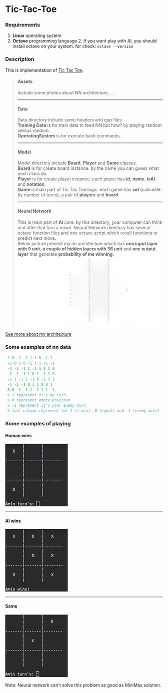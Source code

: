 # Tic-Tac-Toe
### Requirements
1. __Linux__ operating system
2. __Octave__ programming language
   2. If you want play with AI, you should install octave on your system. for check:
   `octave --version`
### Description
This is implementation of [Tic Tac Toe](https://en.wikipedia.org/wiki/Tic-tac-toe).
> #### Assets
> Include some photos about NN architecture, .... <br/> 
> _______
> #### Data
> Data directory include some headers and cpp files. <br/>
> __Training Data__ is for train data to feed NN but how? by playing random versus random. <br/>
> __OperatingSystem__ is for execute bash commands.
> _______
> #### Model
> Model directory include __Board__, __Player__ and __Game__ classes. <br/>
> __Board__ is for create board instance. by the name you can guess what each class do. <br/>
> __Player__ is for create player instance. each player has __id__, __name__, __isAI__ and __notation__. <br/>
> __Game__ is main part of Tic Tac Toe logic. each game has __set__ (calculate by number of turns), a pair of __players__ and __board__.
> _______
> #### Neural Network
> This is main part of __AI__ core. by this directory, your computer can think and after that turn a move. 
> Neural Network directory has several octave function files and one octave script which recall functions to predict next move. <br/>
> Below picture present my nn architecture which has __one input layer with 9 unit__, __a couple of hidden layers with 36 unit__ and __one output layer__ that generate __probability of me winning__.
> ![Neural Network](Assets/nn.svg)

[See more about my architecture](https://github.com/mr-seifi/Tic-Tac-Toe/tree/main/NeuralNetwork)
### Some examples of nn data
```matlab
 1 0 -1 -1 1 1 0 -1 1
 -1 0 1 0 -1 1 1 -1 -1
 -1 -1 -1 1 -1 1 0 1 0
 -1 -1 -1 1 0 1 -1 1 0
 -1 1 -1 1 -1 0 -1 1 1
 -1 -1 -1 0 1 1 0 0 1
 0 0 -1 -1 1 -1 1 1 -1
 % 1 represent it's my turn
 % 0 represent empty position
 % -1 represent it's your enemy turn
 % last column represent for 1 (i win), 0 (equal) and -1 (enemy wins)
```
### Some examples of playing
#### Human wins
![Human Wins](Assets/human_wins.gif)
___
#### AI wins
![AI Wins](Assets/ai_wins.gif)
___
#### Same
![Equal](Assets/equal.gif)

Note: Neural network can't solve this problem as good as MiniMax solution.